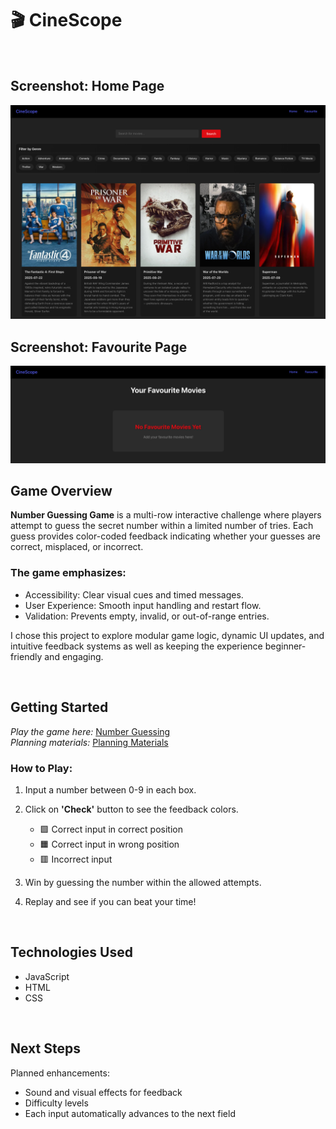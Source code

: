 # 🎬 CineScope

<br/>

## Screenshot: Home Page

<img src="https://github.com/Simonongst/cinescope/blob/main/frontend/src/assets/CineScope-HomePage.png" width="800">

<br/>

## Screenshot: Favourite Page

<img src="https://github.com/Simonongst/cinescope/blob/main/frontend/src/assets/CineScope-FavouritePage.png" width="800">

<br/>

## Game Overview

**Number Guessing Game** is a multi-row interactive challenge where players attempt to guess the secret number within a limited number of tries.
Each guess provides color-coded feedback indicating whether your guesses are correct, misplaced, or incorrect.

### The game emphasizes:

- Accessibility: Clear visual cues and timed messages.
- User Experience: Smooth input handling and restart flow.
- Validation: Prevents empty, invalid, or out-of-range entries.

I chose this project to explore modular game logic, dynamic UI updates, and intuitive feedback systems as well as keeping the experience beginner-friendly and engaging.

<br/>

## Getting Started

_Play the game here:_ [Number Guessing](https://simonongst.github.io/number-guessing/)
<br/>
_Planning materials:_ [Planning Materials](https://github.com/Simonongst/number-guessing/blob/main/Planning-Materials.pdf)

### How to Play:

1. Input a number between 0-9 in each box.

2. Click on **'Check'** button to see the feedback colors.

   - 🟩 Correct input in correct position
   - 🟧 Correct input in wrong position
   - 🟥 Incorrect input

3. Win by guessing the number within the allowed attempts.
   
4. Replay and see if you can beat your time!

<br/>

## Technologies Used

- JavaScript
- HTML
- CSS

<br/>

## Next Steps

Planned enhancements:

- Sound and visual effects for feedback
- Difficulty levels
- Each input automatically advances to the next field